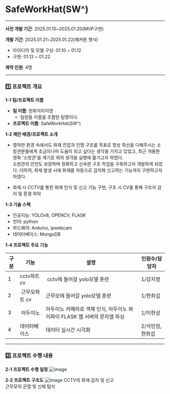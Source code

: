 # SafeWorkHat(SW^)
---

**사전 개발 기간**: 2025.01.10~2025.01.20(MVP구현) 

**개발 기간**: 2025.01.21~2025.01.22(해커톤 형식)

-   아이디어 및 모델 구상: 01.10 ~ 01.12
-   구현: 01.13 ~ 01.22

**제작 인원**: 4명

---

### **1️⃣ 프로젝트 개요**

**1-1 팀/프로젝트 이름**

-   **팀 이름**: 헌희석이지영
    -   팀원들 이름을 조합한 팀명이다. 
-   **프로젝트 이름**: SafeWorkHat(SW^) 


**1-2 제안 배경/프로젝트 소개**

- 열악한 환경 속에서도 화재 진압과 인명 구조를 목표로 항상 최선을 다해주시는 소방관분들에게 조금이나마 도움이 되고 싶다는 생각을 가지고 있었고,
최근 개봉한 영화 '소방관'을 계기로 위의 생각을 실행에 옮기고자 하였다.   
소방관의 안전도 보장하며 정확하고 신속한 구조 작업을 구축하고자 개발하게 되었다.
더하여, 화재 발생 시에 화재를 자동으로 감지해 신고하는 기능까지 구현하고자 하였다. 

- 화재 시 CCTV를 통한 화재 인식 및 신고 기능 구현, 구조 시 CV를 통해 
구조자 감지 및 환경 파악 


**1-3 기술 스택**

-   인공지능: YOLOv8, OPENCV, FLASK
-   언어: python
-   하드웨어: Arduino, ipwebcam
-   데이터베이스: MongoDB

**1-4 프로젝트 주요 기능**

| 구분 | 기능 | 설명 | 인원수/담당자 |
| --- | --- | --- | --- |
| 1 | cctv파트 cv |  cctv에 들어갈 yolo모델 훈련 | 1/강지영 |
| 2 |  근무모파트 cv | 근무모에 들어갈 yolo모델 훈련 | 1/현희섭 |
| 3 |  아두이노 | 아두이노 카메라로 객체 인식, 아두이노 와이파이 FLASK 웹 서버의 문자열 파싱 | 1/이헌성       |
| 4 | 데이터베이스 | 데이터 실시간 시각화 | 2/석민정, 현희섭       |




* * *

### **2️⃣ 프로젝트 수행 내용**

**2-1 프로젝트 수행 일정**
![image](https://github.com/user-attachments/assets/f4dbb274-f815-4a23-8676-fa06d9b39a4e)

**2-2 프로젝트 구조도**
![image](https://github.com/user-attachments/assets/336cbf75-b4c3-4b01-a654-4c93b759d5d6)
CCTV의 화재 감지 및 신고   
근무모의 균열 및 신체 탐지
